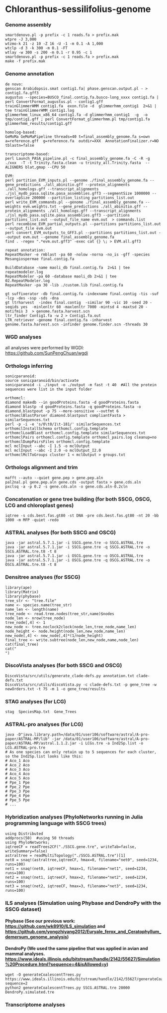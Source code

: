 # Chloranthus-sessilifolius-genome
### Genome assembly
```
smartdenovo.pl -p prefix -c 1 reads.fa > prefix.mak
wtpre -J 3,000
wtzmo-k 21 -z 10 -Z 16 -U -1 -m 0.1 -A 1,000
wtclp -d 3 -k 300 -m 0.1 -FT
wtlay -w 300 -s 200 -m 0.1 -r 0.95 -c 1
smartdenovo.pl -p prefix -c 1 reads.fa > prefix.mak
make -f prefix.mak
```
### Genome annotation
```
de novo:
genscan Arabidopsis.smat contig1.fa| phase.genscan.output.pl - > contig1.fa.gff3
augustus --species=BUSCO_final.contig.fa.busco-long_xxxx contig1.fa | perl ConvertFormat_augustus.pl - contig1.gff
trainGlimmerHMM contig1.fa  exon.file -d  glimmerhmm_contig1  2>&1 | tee trainGlimmerHMM_contig1.log
glimmerhmm_linux_x86_64 contig1.fa -d glimmerhmm_contig1  -g  -o  tmp/contig1.gff ; perl ConvertFormat_glimmerhmm.pl tmp/contig1.fa glimmerhmm_results/contig1.gff

homolog-based:
GeMoMa GeMoMaPipeline threads=40 t=final_assembly_genome.fa s=own a=reference.gff  g=reference.fa  outdir=XXX  AnnotationFinalizer.r=NO tblastn=false

transcriptome-based:
perl Launch_PASA_pipeline.pl -c final_assembly_genome.fa -C -R -g ./xxx  -T -t Trinity.fasta.clean -u trinity_all.Trinity.fasta  --ALIGNERS blat,gmap --CPU 50

EVM:
perl partition_EVM_inputs.pl --genome ./final_assembly_genome.fa --gene_predictions ./all_abinitio.gff --protein_alignments ./all_homologs.gff --transcript_alignments ./jsl_mydb_pasa.sqlite.pasa_assemblies.gff3 --segmentSize 1000000 --overlapSize 200000 --partition_listing partitions_list.out
perl write_EVM_commands.pl --genome ./final_assembly_genome.fa --weights evm.weights.txt --gene_predictions ./all_abinitio.gff --protein_alignments ./all_homologs.gff --transcript_alignments ./jsl_mydb_pasa.sqlite.pasa_assemblies.gff3 --partitions partitions_list.out --output_file_name evm.out  > commands.list
perl recombine_EVM_partial_outputs.pl --partitions partitions_list.out --output_file evm.out
perl convert_EVM_outputs_to_GFF3.pl --partitions partitions_list.out --output evm.out --genome final_assembly_genome.fa
find . -regex ".*evm.out.gff3" -exec cat {} \; > EVM.all.gff3

repeat annotation:
RepeatMasker -e rmblast -pa 60 -nolow -norna -no_is -gff -species Mesangiospermae final.contig.fa

BuildDatabase -name maoli_db final.contig.fa  2>&1 | tee repeatmodeler.log
RepeatModeler -pa 60 -database maoli_db 2>&1 | tee 02.RepeatModeler.log
RepeatMasker -pa 30 -lib ./custom.lib final.contig.fa

gt suffixerator -db final.contig.fa -indexname final.contig -tis -suf -lcp -des -ssp -sds -dna
gt ltrharvest  -index final.contig  -similar 90 -vic 10 -seed 20 -seqids yes  -minlenltr 60 -maxlenltr 7000 -mintsd 4 -maxtsd 20 -motifmis 3  > genome.fasta.harvest.scn
ltr_finder Contig1.fa -w 2 > Contig1.fa.out
LTR_retriever -genome final.contig.fa -inharvest genome.fasta.harvest.scn -infinder genome.finder.scn -threads 30
```

### WGD analyses 
all analyses were performed by WGDI: https://github.com/SunPengChuan/wgdi
### Orthologs inferring
```
sonicparanoid:
source sonicparanoid/bin/activate
sonicparanoid -i ./input -o ./output -m fast -t 40  #All the protein sequences were list in the input folder

orthomcl:
diamond makedb --in goodProteins.fasta -d goodProteins.fasta
diamond blastp -d goodProteins.fasta -q goodProteins.fasta -o diamond.blastpout -p 75 --more-sensitive --outfmt 6
orthomclBlastParser diamond.blastpout compliantFasta > similarSequences.txt
perl -p -i -e 's/0\t0/1\t-181/' similarSequences.txt
orthomclInstallSchema orthomcl.config.template
orthomclLoadBlast orthomcl.config.template similarSequences.txt
orthomclPairs orthomcl.config.template orthomcl_pairs.log cleanup=no
orthomclDumpPairsFiles orthomcl.config.template
mcl mclInput --abc -I 1.5 -o mclOutput
mcl mclInput --abc -I 2.0 -o mclOutput_I2.0
orthomclMclToGroups cluster 1 < mclOutput > groups.txt
```
### Orthologs alignment and trim
```
mafft --auto --quiet gene.pep > gene.pep.aln
pal2nal.pl gene.pep.aln gene.cds -output fasta > gene.cds.aln
pxclsq -a -p 0.2 -s gene.cds.aln -o gene.cds.aln-0.2cln
```
### Concatenation or gene tree building (for both SSCG, OSCG, LCG and chloroplast genes)
```
iqtree -s cds.best.fas.gt80 -st DNA -pre cds.best.fas.gt80 -nt 20 -bb 1000 -m MFP -quiet -redo
```
### ASTRAL analyses (for both SSCG and OSCG)
```
java -jar astral.5.7.1.jar -i SSCG.gene.tre -o SSCG.ASTRAL.tre
java -jar astral.5.7.1.jar -i SSCG.gene.tre -q SSCG.ASTRAL.tre -o SSCG.ASTRAL.tre.t8 -t 8
java -jar astral.5.7.1.jar -i OSCG.gene.tre -o OSCG.ASTRAL.tre
java -jar astral.5.7.1.jar -i OSCG.gene.tre -q OSCG.ASTRAL.tre -o OSCG.ASTRAL.tre.t8 -t 8
```
### Densitree analyses (for SSCG)
```
library(ape)
library(Matrix)
library(phybase)
tree_str <- "tree.file"
name <- species.name(tree_str)
name_len <- length(name)
tree_node <- read.tree.nodes(tree_str,name)$nodes
node_len <- nrow(tree_node)
tree_node[,4] <- 1
new_node <- tree.noclock2clock(node_len,tree_node,name_len)
node_height <- node.height(node_len,new_node,name_len)
new_node[,4] <- new_node[,4]*(1/node_height)
final_tree <- write.subtree(node_len,new_node,name,node_len)
cat(final_tree)
cat("
")
```
### DiscoVista analyses (for both SSCG and OSCG)
```
DiscoVista/src/utils/generate_clade-defs.py annotation.txt clade-defs.txt
DiscoVista/src/utils/discoVista.py -c clade-defs.txt -p gene_tree -w newOrders.txt -t 75 -m 1 -o gene_tree/results
```
### STAG analyses (for LCG)
```
stag  SpeciesMap.txt  Gene_Trees
```

### ASTRAL-pro analyses (for LCG)
```
java -D"java.library.path=/data/01/user106/software/astral/A-pro-paper/ASTRAL-MP/lib" -jar /data/01/user106/software/astral/A-pro-paper/ASTRAL-MP/astral.1.1.2.jar -i LCGs.tre -a Ind2Sp.list -o LCG.ASTRAL-pro.tre
# As one species can only retain up to 5 sequences for each cluster, so the Ind2Sp.list looks like this:
# Aco_1 Aco
# Aco_2 Aco
# Aco_3 Aco
# Aco_4 Aco
# Aco_5 Aco
# Ppe_1 Ppe
# Ppe_2 Ppe
# Ppe_3 Ppe
# Ppe_4 Ppe
# Ppe_5 Ppe
# ...
```

### Hybridization analyses (PhyloNetworks running in Julia programming language with SSCG trees)
```
using Distributed
addprocs(50)  #using 50 threads
using PhyloNetworks;
iqtreeCF = readTrees2CF("./SSCG.gene.tre", writeTab=faslse, writeSummary=false)
astraltree = readMultiTopology("./SSCG.ASTRAL.tre")[1]
net0 = snaq!(astraltree,iqtreeCF, hmax=0, filename="net0", seed=1234, runs=100)
net1 = snaq!(net0, iqtreeCF, hmax=1, filename="net1", seed=1234, runs=100)
net2 = snaq!(net1, iqtreeCF, hmax=2, filename="net2", seed=1234, runs=100)
net3 = snaq!(net2, iqtreeCF, hmax=3, filename="net3", seed=1234, runs=100)
```
### ILS analyses (Simulation using Phybase and DendroPy with the SSCG dataset)
#### Phybase (See our previous work: https://github.com/wk8910/ILS_simulation and https://github.com/yongzhiyang2012/Euryale_ferox_and_Ceratophyllum_demersum_genome_analysis)
#### DendroPy (We used the same pipeline that was applied in avian and mammal analyses. https://www.ideals.illinois.edu/bitstream/handle/2142/55627/Simulation%20Procedure.html?sequence=4&isAllowed=y)
```
wget -O generateCoalescentTrees.py https://www.ideals.illinois.edu/bitstream/handle/2142/55627/generateCoalescentTrees.py?sequence=2  
python2 generateCoalescentTrees.py SSCG.ASTRAL.tre 20000 DendroPy.simulated.tre
```
### Transcriptome analyses

